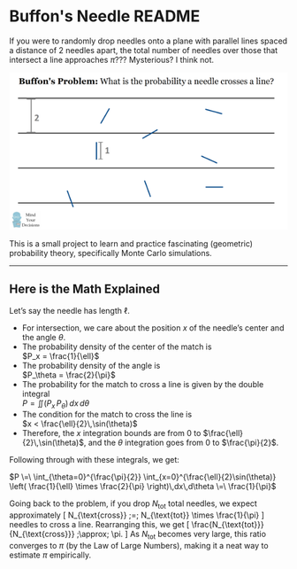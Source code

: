 # Buffon's Needle README

If you were to randomly drop needles onto a plane with parallel lines spaced a distance of 2 needles apart, the total number of needles over those that intersect a line approaches $\pi$???
Mysterious? I think not.

![Buffon’s Needle Demo](buffons-needle-visual.png)

This is a small project to learn and practice fascinating (geometric) probability theory, specifically Monte Carlo simulations.

---

## Here is the Math Explained

Let’s say the needle has length $\ell$.

- For intersection, we care about the position $x$ of the needle’s center and the angle $\theta$.
- The probability density of the center of the match is  
  $P_x = \frac{1}{\ell}$
- The probability density of the angle is  
  $P_\theta = \frac{2}{\pi}$
- The probability for the match to cross a line is given by the double integral  
  $P = \iint \bigl(P_x \,P_\theta\bigr)\,dx\,d\theta$
- The condition for the match to cross the line is  
  $x < \frac{\ell}{2}\,\sin(\theta)$
- Therefore, the $x$ integration bounds are from $0$ to $\frac{\ell}{2}\,\sin(\theta)$, and the $\theta$ integration goes from $0$ to $\frac{\pi}{2}$.

Following through with these integrals, we get:

$P \=\ \int_{\theta=0}^{\frac{\pi}{2}} \int_{x=0}^{\frac{\ell}{2}\sin(\theta)} \left( \frac{1}{\ell} \times \frac{2}{\pi} \right)\,dx\,d\theta \=\ \frac{1}{\pi}$


Going back to the problem, if you drop $N_{\text{tot}}$ total needles, we expect approximately
\[
N_{\text{cross}} \;=\; N_{\text{tot}} \times \frac{1}{\pi}
\]
needles to cross a line. Rearranging this, we get
\[
\frac{N_{\text{tot}}}{N_{\text{cross}}} \;\approx\; \pi.
\]
As $N_{\text{tot}}$ becomes very large, this ratio converges to $\pi$ (by the Law of Large Numbers), making it a neat way to estimate $\pi$ empirically.
